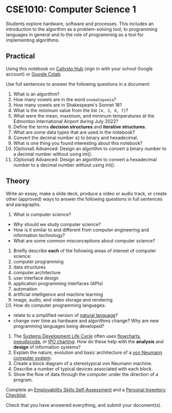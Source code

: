 # CSE1010: Computer Science 1

Students explore hardware, software and processes. This includes an introduction to the algorithm as a problem-solving tool, to programming languages in general and to the role of programming as a tool for implementing algorithms.

## Practical

Using this notebook on [Callysto Hub](https://hub.callysto.ca/jupyter/hub/user-redirect/git-pull?repo=https%3A%2F%2Fgithub.com%2Fcallysto%2Fcurriculum-notebooks&branch=master&subPath=TechnologyStudies/ComputerScience1/computer-science-1.ipynb&depth=1) (sign in with your school Google account) or [Google Colab](https://colab.research.google.com/github/callysto/curriculum-notebooks/blob/master/TechnologyStudies/ComputerScience1/computer-science-1.ipynb).

Use full sentences to answer the following questions in a document:

1. What is an algorithm?
1. How many vowels are in the word `onomatopoeia`?
1. How many vowels are in Shakespeare's Sonnet 18?
1. What is the minimum value from the list `[4, 3, 6, 7]`?
1. What were the mean, maximum, and minimum temperatures at the Edmonton International Airport during July 2022?
1. Define the terms **decision structures** and **iterative structures**.
1. What are some data types that are used in the notebook?
1. Convert the decimal number `42` to binary and hexadecimal.
1. What is one thing you found interesting about this notebook?
1. (Optional) Advanced: Design an algorithm to convert a binary number to a decimal number without using int().
1. (Optional) Advanced: Design an algorithm to convert a hexadecimal number to a decimal number without using int().

## Theory

Write an essay, make a slide deck, produce a video or audio track, or create other (approved) ways to answer the following questions in full sentences and paragraphs.

1. What is computer science?
  * Why should we study computer science?
  * How is it similar to and different from computer engineering and information technology?
  * What are some common misconceptions about computer science?
1. Briefly describe **each** of the following areas of interest of computer science:
  1. computer programming
  1. data structures
  1. computer architecture
  1. user interface design
  1. application programming interfaces (APIs)
  1. automation
  1. artificial intelligence and machine learning
  1. image, audio, and video storage and rendering
1. How do computer programming languages:
  * relate to a simplified version of [natural language](https://en.wikipedia.org/wiki/Natural_language)?
  * change over time as hardware and algorithms change? Why are new programming languages being developed?
1. The [Systems Development Life Cycle](https://en.wikipedia.org/wiki/Systems_development_life_cycle) often uses [flowcharts](https://en.wikipedia.org/wiki/Flowchart), [pseudocode](https://en.wikipedia.org/wiki/Pseudocode), or [IPO charting](https://en.wikipedia.org/wiki/IPO_model). How do these help with the **analysis** and **design** of information systems?
1. Explain the nature, evolution and basic architecture of a [von Neumann computer system](https://en.wikipedia.org/wiki/Von_Neumann_architecture):
  1. Create a block diagram of a stereotypical von Neumann machine.
  1. Describe a number of typical devices associated with each block.
  1. Show the flow of data through the computer under the direction of a program.

Complete an [Employability Skills Self-Assessment](https://docs.google.com/forms/d/e/1FAIpQLSeg5oKGSpVoPOOobLzBy20qugNRzDVHIJ4GU4AR6stKZwMFeg/viewform?usp=pp_url&entry.1608836029=CSE1010) and a [Personal Inventory Checklist](https://docs.google.com/forms/d/e/1FAIpQLSdOEdGul7Omr2ggimeQU-dwUKrWGPU9t52ocposyntKgm7Kjg/viewform?usp=pp_url&entry.1721107223=CSE1010).

Check that you have answered everything, and submit your document(s).
